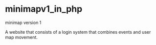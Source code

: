 # minimapv1_in_php
minimap version 1

A website that consists of a login system that combines events and user map movement.
